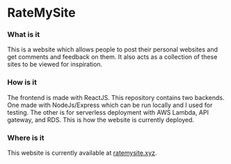 # RateMySite

### What is it
This is a website which allows people to post their personal websites and get comments and feedback on them. It also acts as a collection of these sites to be viewed for inspiration.

### How is it
The frontend is made with ReactJS. This repository contains two backends. One made with NodeJs/Express which can be run locally and I used for testing. The other is for serverless deployment with AWS Lambda, API gateway, and RDS. This is how the website is currently deployed.

### Where is it
This website is currently available at [ratemysite.xyz](https://ratemysite.xyz).
